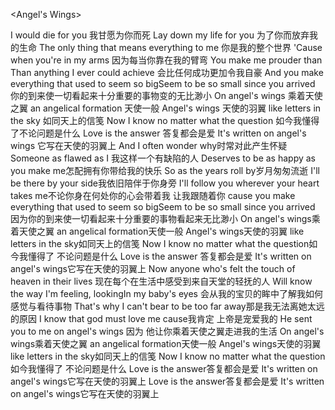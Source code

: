 <Angel's Wings>

I would die for you 我甘愿为你而死
Lay down my life for you 为了你而放弃我的生命
The only thing that means everything to me 你是我的整个世界
'Cause when you're in my arms 因为每当你靠在我的臂弯
You make me prouder than Than anything I ever could achieve 会比任何成功更加令我自豪
And you make everything that used to seem so bigSeem to be so small since you arrived
你的到来使一切看起来十分重要的事物变的无比渺小
On angel's wings 乘着天使之翼
an angelical formation 天使一般
Angel's wings 天使的羽翼
like letters in the sky 如同天上的信笺
Now I know no matter what the question 如今我懂得了不论问题是什么
Love is the answer 答复都会是爱
It's written on angel's wings 它写在天使的羽翼上
And I often wonder why时常对此产生怀疑
Someone as flawed as I 我这样一个有缺陷的人
Deserves to be as happy as you make me怎配拥有你带给我的快乐
So as the years roll by岁月匆匆流逝
I'll be there by your side我依旧陪伴于你身旁
I'll follow you wherever your heart takes me不论你身在何处你的心会带着我 让我跟随着你
cause you make everything that used to seem so bigSeem to be so small since you arrived
因为你的到来使一切看起来十分重要的事物看起来无比渺小
On angel's wings乘着天使之翼
an angelical formation天使一般
Angel's wings天使的羽翼
like letters in the sky如同天上的信笺
Now I know no matter what the question如今我懂得了 不论问题是什么
Love is the answer 答复都会是爱
It's written on angel's wings它写在天使的羽翼上
Now anyone who's felt the touch of heaven in their lives 
现在每个在生活中感受到来自天堂的轻抚的人
Will know the way I'm feeling, lookingIn my baby's eyes
会从我的宝贝的眸中了解我如何感觉与看待事物
That's why I can't bear to be too far away那是我无法离她太远的原因
I know that god must love me cause我肯定 上帝是宠爱我的
He sent you to me on angel's wings 因为 他让你乘着天使之翼走进我的生活
On angel's wings乘着天使之翼
an angelical formation天使一般
Angel's wings天使的羽翼
like letters in the sky如同天上的信笺
Now I know no matter what the question如今我懂得了 不论问题是什么
Love is the answer答复都会是爱
It's written on angel's wings它写在天使的羽翼上
Love is the answer答复都会是爱
It's written on angel's wings它写在天使的羽翼上